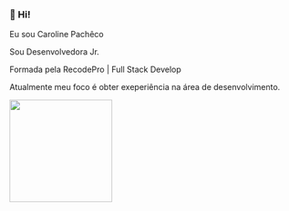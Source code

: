 ### 💁 Hi!

Eu sou Caroline Pachêco

Sou Desenvolvedora Jr.

Formada pela RecodePro | Full Stack Develop

Atualmente meu foco é obter exeperiência na área de desenvolvimento.

<div>

<img height="180em" src="https://github-readme-stats.vercel.app/api?username=carollinepacheco_icons=true&theme=tokyonight"/>

</div

